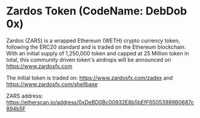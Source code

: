 # Zardos Token (CodeName: DebDob 0x)
Zardos (ZARS) is a wrapped Ethereum (WETH) crypto currency token, following the ERC20 standard and is traded on the Ethereum blockchain. With an initial supply of 1,250,000 token and capped at 25 Million token in total, this community driven token's airdrops will be announced on https://www.zardosfx.com

The initial token is traded on:
https://www.zardosfx.com/zadex
and
https://www.zardosfx.com/shellbase


ZARS address: https://etherscan.io/address/0xDeBD0Bc00932E8b5bEfF65053989B0687c894b5F

